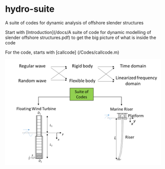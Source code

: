 # hydro-suite
A suite of codes for dynamic analysis of offshore slender structures  

Start with [Introduction](/docs/A suite of code for dynamic modelling of slender offshore structures.pdf) 
to get the big picture of what is inside the code 

For the code, starts with [callcode] (/Codes/callcode.m)

![suite of codes flowchart](/docs/codesuite.png)


